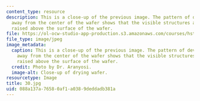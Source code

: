 ```yaml
---
content_type: resource
description: This is a close-up of the previous image. The pattern of developer moving
  away from the center of the wafer shows that the visible structures are actually
  raised above the surface of the wafer.
file: https://ol-ocw-studio-app-production.s3.amazonaws.com/courses/hst-410j-projects-in-microscale-engineering-for-the-life-sciences-spring-2007/088a137a76580af1a0389deddadb381a_30.jpg
file_type: image/jpeg
image_metadata:
  caption: This is a close-up of the previous image. The pattern of developer moving
    away from the center of the wafer shows that the visible structures are actually
    raised above the surface of the wafer.
  credit: Photo by Dr. Aranyosi.
  image-alt: Close-up of drying wafer.
resourcetype: Image
title: 30.jpg
uid: 088a137a-7658-0af1-a038-9deddadb381a
---
```

